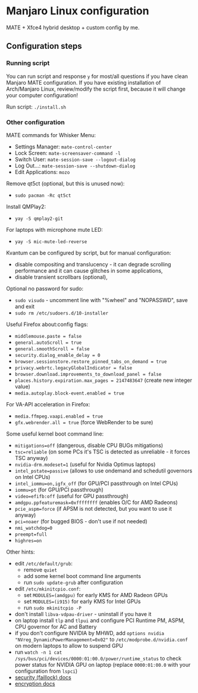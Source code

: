 # Manjaro Linux configuration

MATE + Xfce4 hybrid desktop + custom config by me.

## Configuration steps

### Running script

You can run script and response `y` for most/all questions if you have clean Manjaro MATE configuration. If you have existing installation of Arch/Manjaro Linux, review/modify the script first, because it will change your computer configuration!

Run script: `./install.sh`

### Other configuration

MATE commands for Whisker Menu:
- Settings Manager: `mate-control-center`
- Lock Screen: `mate-screensaver-command -l`
- Switch User: `mate-session-save --logout-dialog`
- Log Out...: `mate-session-save --shutdown-dialog`
- Edit Applications: `mozo`

Remove qt5ct (optional, but this is unused now):
 - `sudo pacman -Rc qt5ct`

Install QMPlay2:
- `yay -S qmplay2-git`

For laptops with microphone mute LED:
- `yay -S mic-mute-led-reverse`

Kvantum can be configured by script, but for manual configuration:
- disable compositing and translucency - it can degrade scrolling performance and it can cause glitches in some applications,
- disable transient scrollbars (optional),

Optional no password for sudo:
- `sudo visudo` - uncomment line with "%wheel" and "NOPASSWD", save and exit
- `sudo rm /etc/sudoers.d/10-installer`

Useful Firefox about:config flags:
- `middlemouse.paste = false`
- `general.autoScroll = true`
- `general.smoothScroll = false`
- `security.dialog_enable_delay = 0`
- `browser.sessionstore.restore_pinned_tabs_on_demand = true`
- `privacy.webrtc.legacyGlobalIndicator = false`
- `browser.download.improvements_to_download_panel = false`
- `places.history.expiration.max_pages = 2147483647` (create new integer value)
- `media.autoplay.block-event.enabled = true`

For VA-API acceleration in Firefox:
- `media.ffmpeg.vaapi.enabled = true`
- `gfx.webrender.all = true` (force WebRender to be sure)

Some useful kernel boot command line:
- `mitigations=off` (dangerous, disable CPU BUGs mitigations)
- `tsc=reliable` (on some PCs it's TSC is detected as unreliable - it forces TSC anyway)
- `nvidia-drm.modeset=1` (useful for Nvidia Optimus laptops)
- `intel_pstate=passive` (allows to use ondemand and schedutil governors on Intel CPUs)
- `intel_iommu=on,igfx_off` (for GPU/PCI passthrough on Intel CPUs)
- `iommu=pt` (for GPU/PCI passthrough)
- `video=efifb:off` (useful for GPU passthrough)
- `amdgpu.ppfeaturemask=0xffffffff` (enables O/C for AMD Radeons)
- `pcie_aspm=force` (if APSM is not detected, but you want to use it anyway)
- `pci=noaer` (for bugged BIOS - don't use if not needed)
- `nmi_watchdog=0`
- `preempt=full`
- `highres=on`

Other hints:
- edit `/etc/default/grub`:
  - remove `quiet`
  - add some kernel boot command line arguments
  - run `sudo update-grub` after configuration
- edit `/etc/mkinitcpio.conf`:
  - set `MODULES=(amdgpu)` for early KMS for AMD Radeon GPUs
  - set `MODULES=(i915)` for early KMS for Intel GPUs
  - run `sudo mkinitcpio -P`
- don't install `libva-vdpau-driver` - uninstall if you have it
- on laptop install `tlp` and `tlpui` and configure PCI Runtime PM, ASPM, CPU governor for AC and Battery
- if you don't configure NVIDIA by MHWD, add `options nvidia "NVreg_DynamicPowerManagement=0x02"` to `/etc/modprobe.d/nvidia.conf` on modern laptops to allow to suspend GPU
- run `watch -n 1 cat /sys/bus/pci/devices/0000:01:00.0/power/runtime_status` to check power status for NVIDIA GPU on laptop (replace `0000:01:00.0` with your configuration from `lspci`)
- [security (faillock) docs](https://wiki.archlinux.org/title/security#User_setup)
- [encryption docs](https://wiki.archlinux.org/title/Dm-crypt/Encrypting_an_entire_system)
